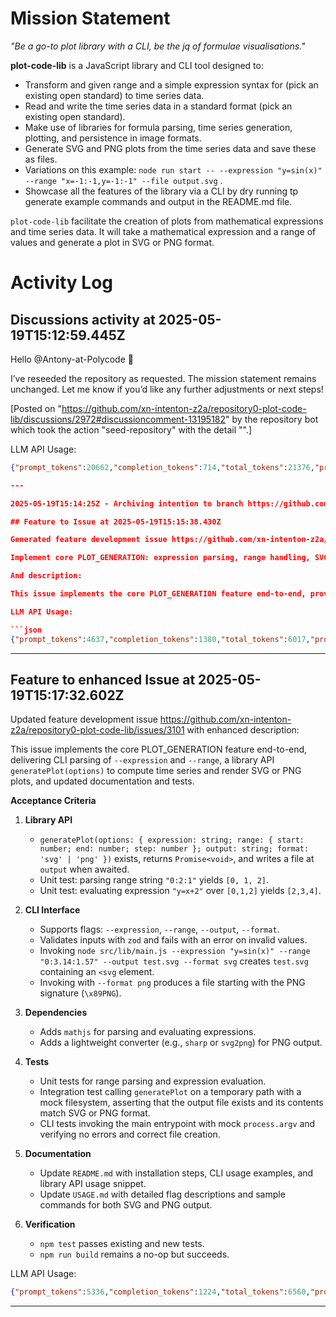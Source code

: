 # Mission Statement

_"Be a go-to plot library with a CLI, be the jq of formulae visualisations."_

**plot-code-lib** is a JavaScript library and CLI tool designed to:
- Transform and given range and a simple expression syntax for (pick an existing open standard) to time series data.
- Read and write the time series data in a standard format (pick an existing open standard).
- Make use of libraries for formula parsing, time series generation, plotting, and persistence in image formats.
- Generate SVG and PNG plots from the time series data and save these as files.
- Variations on this example: `node run start -- --expression "y=sin(x)" --range "x=-1:-1,y=-1:-1" --file output.svg` .
- Showcase all the features of the library via a CLI by dry running tp generate example commands and output in the README.md file.

`plot-code-lib` facilitate the creation of plots from mathematical expressions and time series data. It will take a
mathematical expression and a range of values and generate a plot in SVG or PNG format.
# Activity Log

## Discussions activity at 2025-05-19T15:12:59.445Z

Hello @Antony-at-Polycode 👋

I’ve reseeded the repository as requested. The mission statement remains unchanged. Let me know if you’d like any further adjustments or next steps!

[Posted on "https://github.com/xn-intenton-z2a/repository0-plot-code-lib/discussions/2972#discussioncomment-13195182" by the repository bot which took the action "seed-repository" with the detail "".]

LLM API Usage:

```json
{"prompt_tokens":20662,"completion_tokens":714,"total_tokens":21376,"prompt_tokens_details":{"cached_tokens":1152,"audio_tokens":0},"completion_tokens_details":{"reasoning_tokens":640,"audio_tokens":0,"accepted_prediction_tokens":0,"rejected_prediction_tokens":0}}```

---

2025-05-19T15:14:25Z - Archiving intentïon to branch https://github.com/xn-intenton-z2a/repository0-plot-code-lib/tree/intention-2025-05-19T15-13Z

## Feature to Issue at 2025-05-19T15:15:38.430Z

Generated feature development issue https://github.com/xn-intenton-z2a/repository0-plot-code-lib/issues/3101 with title:

Implement core PLOT_GENERATION: expression parsing, range handling, SVG/PNG output

And description:

This issue implements the core PLOT_GENERATION feature end-to-end, providing: CLI parsing of `--expression` and `--range`; a `generatePlot(options)` library API to compute time series and render SVG or PNG plots; and updated documentation and tests.\n\nTasks:\n1. **Dependencies**\n   - Add `mathjs` for expression parsing and evaluation.\n   - Add a lightweight SVG-to-PNG converter (e.g., `svg2png` or `sharp`) to support PNG output.\n2. **Source Updates (`src/lib/main.js`)**\n   - Import `zod` to validate CLI arguments: `expression: string`, `range: string` (`start:end:step`), `output: string`, `format: 'svg'|'png'`\n   - Parse the range string into `{ start, end, step }` numbers, generate an inclusive array of x values.\n   - Use `mathjs` to evaluate `y` for each `x`.\n   - Build a simple SVG chart: axes, polyline path using computed points.\n   - If `format` is `png`, convert the generated SVG to PNG.\n   - Write the file to disk at `output`.\n   - Export an async `generatePlot(options)` function matching the library API spec.\n   - Update the CLI entry point (`main(args)`) to call `generatePlot` with parsed arguments.\n3. **Tests (`tests/unit/plot-generation.test.js`)**\n   - Add unit tests for range parsing and expression evaluation (e.g., `y=x*2` over `0:2:1`).\n   - Integration test: call `generatePlot` targeting a temporary filepath with `y=sin(x)` over `0:3.14:1.57`, verify output file exists and SVG contains `<polyline` or PNG header.\n4. **Documentation**\n   - Update `README.md` to include: installation, CLI usage examples, library API usage snippet.\n   - Update `USAGE.md` with detail on `--expression`, `--range`, `--format`, and sample commands producing SVG and PNG.\n5. **Verification**\n   - `npm run build` still succeeds (no build step).\n   - `npm test` passes existing and new tests.\n   - `node src/lib/main.js --expression "y=sin(x)" --range "0:6.28:0.1" --output test.svg --format svg` creates a valid `test.svg` containing an `<svg>` element.\n   - Similarly, a PNG run produces a valid image file.\n\nDeliverables in one LLM invocation: updated `src/lib/main.js`, `package.json`, `tests/unit/plot-generation.test.js`, `README.md`, and `USAGE.md`. Focus solely on these files; do not add or remove other files.

LLM API Usage:

```json
{"prompt_tokens":4637,"completion_tokens":1380,"total_tokens":6017,"prompt_tokens_details":{"cached_tokens":0,"audio_tokens":0},"completion_tokens_details":{"reasoning_tokens":704,"audio_tokens":0,"accepted_prediction_tokens":0,"rejected_prediction_tokens":0}}
```

---

## Feature to enhanced Issue at 2025-05-19T15:17:32.602Z

Updated feature development issue https://github.com/xn-intenton-z2a/repository0-plot-code-lib/issues/3101 with enhanced description:

This issue implements the core PLOT_GENERATION feature end-to-end, delivering CLI parsing of `--expression` and `--range`, a library API `generatePlot(options)` to compute time series and render SVG or PNG plots, and updated documentation and tests.

**Acceptance Criteria**

1. **Library API**
   - `generatePlot(options: { expression: string; range: { start: number; end: number; step: number }; output: string; format: 'svg' | 'png' })` exists, returns `Promise<void>`, and writes a file at `output` when awaited.
   - Unit test: parsing range string `"0:2:1"` yields `[0, 1, 2]`.
   - Unit test: evaluating expression `"y=x+2"` over `[0,1,2]` yields `[2,3,4]`.

2. **CLI Interface**
   - Supports flags: `--expression`, `--range`, `--output`, `--format`.
   - Validates inputs with `zod` and fails with an error on invalid values.
   - Invoking `node src/lib/main.js --expression "y=sin(x)" --range "0:3.14:1.57" --output test.svg --format svg` creates `test.svg` containing an `<svg` element.
   - Invoking with `--format png` produces a file starting with the PNG signature (`\x89PNG`).

3. **Dependencies**
   - Adds `mathjs` for parsing and evaluating expressions.
   - Adds a lightweight converter (e.g., `sharp` or `svg2png`) for PNG output.

4. **Tests**
   - Unit tests for range parsing and expression evaluation.
   - Integration test calling `generatePlot` on a temporary path with a mock filesystem, asserting that the output file exists and its contents match SVG or PNG format.
   - CLI tests invoking the main entrypoint with mock `process.argv` and verifying no errors and correct file creation.

5. **Documentation**
   - Update `README.md` with installation steps, CLI usage examples, and library API usage snippet.
   - Update `USAGE.md` with detailed flag descriptions and sample commands for both SVG and PNG output.

6. **Verification**
   - `npm test` passes existing and new tests.
   - `npm run build` remains a no-op but succeeds.


LLM API Usage:

```json
{"prompt_tokens":5336,"completion_tokens":1224,"total_tokens":6560,"prompt_tokens_details":{"cached_tokens":0,"audio_tokens":0},"completion_tokens_details":{"reasoning_tokens":640,"audio_tokens":0,"accepted_prediction_tokens":0,"rejected_prediction_tokens":0}}
```

---

